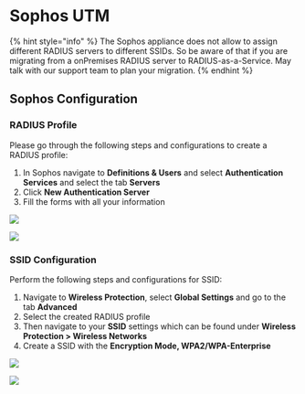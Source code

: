 # Sophos UTM

{% hint style="info" %}
The Sophos appliance does not allow to assign different RADIUS servers to different SSIDs. So be aware of that if you are migrating from a onPremises RADIUS server to RADIUS-as-a-Service. May talk with our support team to plan your migration.&#x20;
{% endhint %}

## Sophos Configuration

### RADIUS Profile

Please go through the following steps and configurations to create a RADIUS profile:

1. In Sophos navigate to **Definitions & Users** and select **Authentication Services** and select the tab **Servers**
2. Click **New Authentication Server**
3. Fill the forms with all your information

![](../../../.gitbook/assets/sophos\_1.png)

![](../../../.gitbook/assets/sophos\_2.png)

### SSID Configuration&#x20;

Perform the following steps and configurations for SSID:

1. Navigate to **Wireless Protection**, select **Global Settings** and go to the tab **Advanced**
2. Select the created RADIUS profile
3. Then navigate to your **SSID** settings which can be found under **Wireless Protection > Wireless Networks**
4. Create a SSID with the **Encryption Mode, WPA2/WPA-Enterprise**

![](../../../.gitbook/assets/sophos\_3.png)

![](../../../.gitbook/assets/sophos\_4.png)
